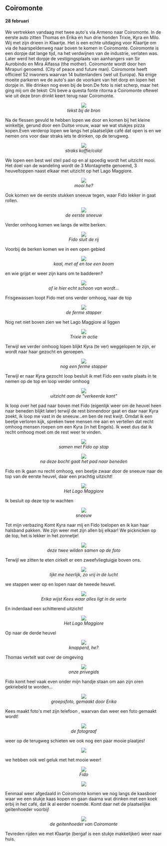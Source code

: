 ## Coiromonte
#### 28 februari
We vertrekken vandaag met twee auto's via Armeno naar Coiromonte. In de eerste auto zitten Thomas en Erika en hun drie honden Trixie, Kyra en Milo. Wij met zijn drieen in Klaartje. Het is een echte uitdaging voor Klaartje om via de haarspeldenweg naar boven te komen in Coiromonte. Coiromonte is een dorpje dat lange tijd, na het verdwijnen van de industrie, verlaten was. Later werd het dorpje de vestigingsplaats van aanhangers van Sir Aurobindo en Mira Alfassa (the mother). Coiromonte wordt door hen Mirapuri genoemd. (City of peace and future man). Coiromonte heeft officieel 52 inwoners waarvan 14 buitenlanders (wel uit Europa). 
Na enige moeite parkeren we de auto's aan de voorkant van het dorp en lopen het dorpje in. We drinken nog even bij de bron.De foto is niet scherp, maar het ging mij om de tekst: Chi beve a questa fonte ritorna a Coiromonte oftewel wie uit deze bron drinkt keert terug naar Coiromonte.
<p align="center"><img id="fotobreed" src="Wandelingen/foto56.jpg" /><br>
<em> tekst bij de bron </em></p>
Na de flessen gevuld te hebben lopen we door en komen bij het kleine winkeltje, gerund door een Duitse vrouw, waar we wat stukjes pizza kopen.Even verderop lopen we langs het plaatselijke café dat open is en we nemen ons voor daar straks iets te drinken, op de terugweg.
<p align="center"><img id="fotobreed" src="Wandelingen/foto57.jpg" /><br>
<em> straks koffie/cola! </em></p>
We lopen een best wel steil pad op en al spoedig wordt het uitzicht mooi. Het doel van de wandeling wordt de 3 Montagnette genoemd, 3 heuveltoppen naast elkaar met uitzicht op het Lago Maggiore.
<p align="center"><img id="fotobreed" src="Wandelingen/foto58.jpg" /><br>
<em> mooi he? </em></p>
Ook komen we de eerste stukken sneeuw tegen, waar Fido lekker in gaat rollen.
<p align="center"><img id="fotobreed" src="Wandelingen/foto59.jpg" /><br>
<em> de eerste sneeuw </em></p>
Verder omhoog komen we langs de witte berken.
<p align="center"><img id="fotobreed" src="Wandelingen/foto60.jpg" /><br>
<em> Fido sluit de rij </em></p>
Voorbij de berken komen we in een open gebied 
<p align="center"><img id="fotobreed" src="Wandelingen/foto61.jpg" /><br>
<em> kaal, met af en toe een boom </em></p>
en wie grijpt er weer zijn kans om te badderen?
<p align="center"><img id="fotobreed" src="Wandelingen/foto62.jpg" /><br>
<em> of ie hier echt schoon van wordt... </em></p>
Frisgewassen loopt Fido met ons verder omhoog, naar de top
<p align="center"><img id="fotohoog" src="Wandelingen/foto63.jpg" /><br>
<em> de ferme stapper </em></p>
Nog net niet boven zien we het Lago Maggiore al liggen
<p align="center"><img id="fotobreed" src="Wandelingen/foto64.jpg" /><br>
<em> Trixie in actie </em></p>

Terwijl we verder omhoog lopen blijkt Kyra (te ver) weggelopen te zijn, er wordt naar haar gezocht en geroepen.
<p align="center"><img id="fotohoog" src="Wandelingen/foto65.jpg" /><br>
<em> nog een ferme stapper </em></p>
Terwijl er naar Kyra gezocht loop besluit ik met Fido een vaste plaats in te nemen op de top en loop verder omhoog
<p align="center"><img id="fotobreed" src="Wandelingen/foto66.jpg" /><br>
<em> uitzicht aan de "verkeerde kant" </em></p>
Ik loop over het pad naar boven met Fido (eigenlijk weer om de heuvel heen naar beneden blijkt later) terwijl de rest binnendoor gaat en daar naar Kyra zoekt, ik loop me vast in de sneeuw...en ben de rest kwijt. Omdat ik een beetje verloren kijk, spreken twee mensen me aan en vertellen dat recht omhoog mensen roepen om een Kyra (in het Engels). Ik weet dus dat ik recht omhoog moet om de rest weer te vinden.
<p align="center"><img id="fotobreed" src="Wandelingen/foto67.jpg" /><br>
<em> samen met Fido op stap </em></p>
<p align="center"><img id="fotobreed" src="Wandelingen/foto68.jpg" /><br>
<em> na deze bocht gaat het pad naar beneden </em></p>
Fido en ik gaan nu recht omhoog, een beetje zwaar door de sneeuw naar de top van de eerste heuvel, daar een prachtig uitzicht!
<p align="center"><img id="fotobreed" src="Wandelingen/foto69.jpg" /><br>
<em> Het Lago Maggiore </em></p>
Ik besluit op deze top te wachten
<p align="center"><img id="fotohoog" src="Wandelingen/foto70.jpg" /><br>
<em> sneeuw </em></p>


Tot mijn verbazing Komt Kyra naar mij en Fido toelopen en ik kan haar halsband pakken. We zijn weer met zijn allen bij elkaar!
We picknicken op de top, het is lekker in het zonnetje!
<p align="center"><img id="fotohoog" src="Wandelingen/foto71.jpg" /><br>
<em> deze twee wilden samen op de foto </em></p>
Terwijl we zitten te eten cirkelt er een zweefvliegtuigje boven ons.
<p align="center"><img id="fotobreed" src="Wandelingen/foto72.jpg" /><br>
<em> lijkt me heerlijk, zo vrij in de lucht </em></p>
we stappen weer op en lopen naar de tweede heuvel.
<p align="center"><img id="fotohoog" src="Wandelingen/foto73.jpg" /><br>
<em> Erika wijst Kees waar alles ligt in de verte </em></p>



En inderdaad een schitterend uitzicht!
<p align="center"><img id="fotobreed" src="Wandelingen/foto74.jpg" /><br>
<em> Het Lago Maggiore </em></p>
Op naar de derde heuvel
<p align="center"><img id="fotohoog" src="Wandelingen/foto75.jpg" /><br>
<em> knapperd, he?  </em></p>

Thomas vertelt wat over de omgeving
<p align="center"><img id="fotobreed" src="Wandelingen/foto76.jpg" /><br>
<em> onze privegids </em></p>
Fido komt heel vaak even onder mijn handje staan om aan zijn oren gekriebeld te worden...
<p align="center"><img id="fotobreed" src="Wandelingen/foto77.jpg" /><br>
<em> groepsfoto, gemaakt door Erika </em></p>
Kees maakt foto's met zijn telefoon , waarvan dan weer een foto gemaakt wordt!
<p align="center"><img id="fotohoog" src="Wandelingen/foto78.jpg" /><br>
<em> de fotograaf  </em></p>
weer op de terugweg schieten we ook nog een paar mooie plaatjes!
<p align="center"><img id="fotobreed" src="Wandelingen/foto79.jpg" /><br>
<em>  </em></p>
we hebben ook wel geluk met het mooie weer!
<p align="center"><img id="fotohoog" src="Wandelingen/foto80.jpg" /><br>
<em> Fido </em></p>
<p align="center"><img id="fotohoog" src="Wandelingen/foto81.jpg" /><br>
<em>  </em></p>
Eenmaal weer afgedaald in Coiromonte komen we nog langs de kaasboer waar we een stukje kaas kopen en gaan daarna wat drinken met een koek erbij in het café, dat ik al eerder noemde. Komt daar net de plaatselijke geitenhoeder voorbij!
<p align="center"><img id="fotobreed" src="Wandelingen/foto82.jpg" /><br>
<em> de geitenhoeder van Coiromonte </em></p>
Tevreden rijden we met Klaartje (bergaf is een stukje makkelijker) weer naar huis. 


